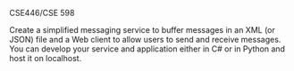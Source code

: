 CSE446/CSE 598 

Create a simplified messaging service to buffer messages in an XML (or JSON) file and a Web client to
allow users to send and receive messages. You can develop your service and application either in C# or in
Python and host it on localhost.
